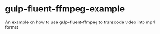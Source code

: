 # gulp-fluent-ffmpeg-example
An example on how to use gulp-fluent-ffmpeg to transcode video into mp4 format
